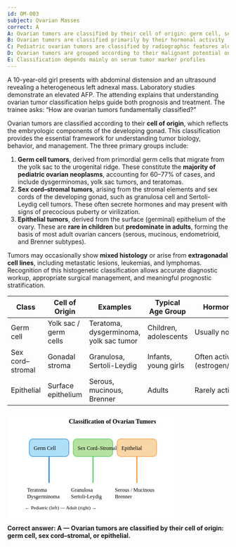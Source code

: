 ```yaml
---
id: OM-003
subject: Ovarian Masses
correct: A
A: Ovarian tumors are classified by their cell of origin: germ cell, sex cord–stromal, or epithelial
B: Ovarian tumors are classified primarily by their hormonal activity
C: Pediatric ovarian tumors are classified by radiographic features alone
D: Ovarian tumors are grouped according to their malignant potential only
E: Classification depends mainly on serum tumor marker profiles
---
```


A 10-year-old girl presents with abdominal distension and an ultrasound revealing a heterogeneous left adnexal mass. Laboratory studies demonstrate an elevated AFP. The attending explains that understanding ovarian tumor classification helps guide both prognosis and treatment. The trainee asks: “How are ovarian tumors fundamentally classified?”

<!-- EXPLANATION -->

Ovarian tumors are classified according to their **cell of origin**, which reflects the embryologic components of the developing gonad. This classification provides the essential framework for understanding tumor biology, behavior, and management. The three primary groups include:

1. **Germ cell tumors**, derived from primordial germ cells that migrate from the yolk sac to the urogenital ridge. These constitute the **majority of pediatric ovarian neoplasms**, accounting for 60–77% of cases, and include dysgerminomas, yolk sac tumors, and teratomas.  
2. **Sex cord–stromal tumors**, arising from the stromal elements and sex cords of the developing gonad, such as granulosa cell and Sertoli-Leydig cell tumors. These often secrete hormones and may present with signs of precocious puberty or virilization.  
3. **Epithelial tumors**, derived from the surface (germinal) epithelium of the ovary. These are **rare in children** but **predominate in adults**, forming the basis of most adult ovarian cancers (serous, mucinous, endometrioid, and Brenner subtypes).  

Tumors may occasionally show **mixed histology** or arise from **extragonadal cell lines**, including metastatic lesions, leukemias, and lymphomas. Recognition of this histogenetic classification allows accurate diagnostic workup, appropriate surgical management, and meaningful prognostic stratification.

| **Class** | **Cell of Origin** | **Examples** | **Typical Age Group** | **Hormonal Activity** |
|------------|-------------------|---------------|------------------------|------------------------|
| Germ cell | Yolk sac / germ cells | Teratoma, dysgerminoma, yolk sac tumor | Children, adolescents | Usually none |
| Sex cord–stromal | Gonadal stroma | Granulosa, Sertoli-Leydig | Infants, young girls | Often active (estrogen/testosterone) |
| Epithelial | Surface epithelium | Serous, mucinous, Brenner | Adults | Rarely active |

<svg width="380" height="240" xmlns="http://www.w3.org/2000/svg">
  <rect x="0" y="0" width="380" height="240" fill="white"/>
  <text x="140" y="25" font-size="14" font-family="Trebuchet MS" font-weight="bold">Classification of Ovarian Tumors</text>
  <rect x="50" y="60" width="90" height="40" fill="#AEDFF7" stroke="#0074D9" rx="8"/>
  <rect x="150" y="60" width="90" height="40" fill="#B7E1A1" stroke="#2ECC40" rx="8"/>
  <rect x="250" y="60" width="90" height="40" fill="#F9D6A7" stroke="#FF851B" rx="8"/>
  <text x="60" y="85" font-size="12" font-family="Trebuchet MS">Germ Cell</text>
  <text x="160" y="85" font-size="12" font-family="Trebuchet MS">Sex Cord–Stromal</text>
  <text x="260" y="85" font-size="12" font-family="Trebuchet MS">Epithelial</text>
  <line x1="95" y1="100" x2="95" y2="160" stroke="#0074D9" stroke-width="2"/>
  <line x1="195" y1="100" x2="195" y2="160" stroke="#2ECC40" stroke-width="2"/>
  <line x1="295" y1="100" x2="295" y2="160" stroke="#FF851B" stroke-width="2"/>
  <text x="45" y="180" font-size="12" font-family="Trebuchet MS">Teratoma</text>
  <text x="45" y="195" font-size="12" font-family="Trebuchet MS">Dysgerminoma</text>
  <text x="145" y="180" font-size="12" font-family="Trebuchet MS">Granulosa</text>
  <text x="145" y="195" font-size="12" font-family="Trebuchet MS">Sertoli-Leydig</text>
  <text x="245" y="180" font-size="12" font-family="Trebuchet MS">Serous / Mucinous</text>
  <text x="245" y="195" font-size="12" font-family="Trebuchet MS">Brenner</text>
  <text x="40" y="220" font-size="11" font-family="Trebuchet MS">← Pediatric (left) — Adult (right) →</text>
</svg>

**Correct answer: A — Ovarian tumors are classified by their cell of origin: germ cell, sex cord–stromal, or epithelial.**
